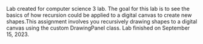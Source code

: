 Lab created for computer science 3 lab. The goal for this lab is to see the basics of how recursion could be applied to a digital
canvas to create new shapes.This assignment involves you recursively drawing shapes to a digital canvas using the
custom DrawingPanel class. Lab finished on September 15, 2023.
